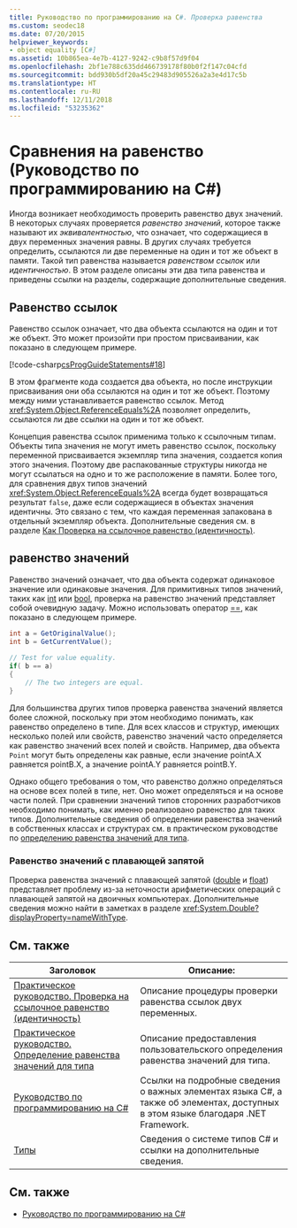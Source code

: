 ```yaml
---
title: Руководство по программированию на C#. Проверка равенства
ms.custom: seodec18
ms.date: 07/20/2015
helpviewer_keywords:
- object equality [C#]
ms.assetid: 10b865ea-4e7b-4127-9242-c9b8f57d9f04
ms.openlocfilehash: 2bf1e788c635dd466739178f80b0f2f147c04cfd
ms.sourcegitcommit: bdd930b5df20a45c29483d905526a2a3e4d17c5b
ms.translationtype: HT
ms.contentlocale: ru-RU
ms.lasthandoff: 12/11/2018
ms.locfileid: "53235362"
---
```

# <a name="equality-comparisons-c-programming-guide"></a>Сравнения на равенство (Руководство по программированию на C#)
Иногда возникает необходимость проверить равенство двух значений. В некоторых случаях проверяется *равенство значений*, которое также называют их *эквивалентностью*, что означает, что содержащиеся в двух переменных значения равны. В других случаях требуется определить, ссылаются ли две переменные на один и тот же объект в памяти. Такой тип равенства называется *равенством ссылок* или *идентичностью*. В этом разделе описаны эти два типа равенства и приведены ссылки на разделы, содержащие дополнительные сведения.  
  
## <a name="reference-equality"></a>Равенство ссылок  
 Равенство ссылок означает, что два объекта ссылаются на один и тот же объект. Это может произойти при простом присваивании, как показано в следующем примере.  
  
 [!code-csharp[csProgGuideStatements#18](../../../csharp/programming-guide/classes-and-structs/codesnippet/CSharp/equality-comparisons_1.cs)]  
  
 В этом фрагменте кода создается два объекта, но после инструкции присваивания они оба ссылаются на один и тот же объект. Поэтому между ними устанавливается равенство ссылок. Метод <xref:System.Object.ReferenceEquals%2A> позволяет определить, ссылаются ли две ссылки на один и тот же объект.  
  
 Концепция равенства ссылок применима только к ссылочным типам. Объекты типа значения не могут иметь равенство ссылок, поскольку переменной присваивается экземпляр типа значения, создается копия этого значения. Поэтому две распакованные структуры никогда не могут ссылаться на одно и то же расположение в памяти. Более того, для сравнения двух типов значений <xref:System.Object.ReferenceEquals%2A> всегда будет возвращаться результат `false`, даже если содержащиеся в объектах значения идентичны. Это связано с тем, что каждая переменная запакована в отдельный экземпляр объекта. Дополнительные сведения см. в разделе [Как Проверка на ссылочное равенство (идентичность)](../../../csharp/programming-guide/statements-expressions-operators/how-to-test-for-reference-equality-identity.md).  
  
## <a name="value-equality"></a>равенство значений  
 Равенство значений означает, что два объекта содержат одинаковое значение или одинаковые значения. Для примитивных типов значений, таких как [int](../../../csharp/language-reference/keywords/int.md) или [bool](../../../csharp/language-reference/keywords/bool.md), проверка на равенство значений представляет собой очевидную задачу. Можно использовать оператор [==](../../../csharp/language-reference/operators/equality-comparison-operator.md), как показано в следующем примере.  
  
```csharp  
int a = GetOriginalValue();  
int b = GetCurrentValue();  
  
// Test for value equality.   
if( b == a)   
{  
    // The two integers are equal.  
}  
```  
  
 Для большинства других типов проверка равенства значений является более сложной, поскольку при этом необходимо понимать, как равенство определено в типе. Для всех классов и структур, имеющих несколько полей или свойств, равенство значений часто определяется как равенство значений всех полей и свойств. Например, два объекта `Point` могут быть определены как равные, если значение pointA.X равняется pointB.X, а значение pointA.Y равняется pointB.Y.  
  
 Однако общего требования о том, что равенство должно определяться на основе всех полей в типе, нет. Оно может определяться и на основе части полей. При сравнении значений типов сторонних разработчиков необходимо понимать, как именно реализовано равенство для таких типов. Дополнительные сведения об определении равенства значений в собственных классах и структурах см. в практическом руководстве по [ определению равенства значений для типа](../../../csharp/programming-guide/statements-expressions-operators/how-to-define-value-equality-for-a-type.md).  
  
### <a name="value-equality-for-floating-point-values"></a>Равенство значений с плавающей запятой  
 Проверка равенства значений с плавающей запятой ([double](../../../csharp/language-reference/keywords/double.md) и [float](../../../csharp/language-reference/keywords/float.md)) представляет проблему из-за неточности арифметических операций с плавающей запятой на двоичных компьютерах. Дополнительные сведения можно найти в заметках в разделе <xref:System.Double?displayProperty=nameWithType>.  
  
## <a name="related-topics"></a>См. также  
  
|Заголовок|Описание:|  
|-----------|-----------------|  
|[Практическое руководство. Проверка на ссылочное равенство (идентичность)](../../../csharp/programming-guide/statements-expressions-operators/how-to-test-for-reference-equality-identity.md)|Описание процедуры проверки равенства ссылок двух переменных.|  
|[Практическое руководство. Определение равенства значений для типа](../../../csharp/programming-guide/statements-expressions-operators/how-to-define-value-equality-for-a-type.md)|Описание предоставления пользовательского определения равенства значений для типа.|  
|[Руководство по программированию на C#](../../../csharp/programming-guide/index.md)|Ссылки на подробные сведения о важных элементах языка C#, а также об элементах, доступных в этом языке благодаря .NET Framework.|  
|[Типы](../../../csharp/programming-guide/types/index.md)|Сведения о системе типов C# и ссылки на дополнительные сведения.|  
  
## <a name="see-also"></a>См. также

- [Руководство по программированию на C#](../../../csharp/programming-guide/index.md)
